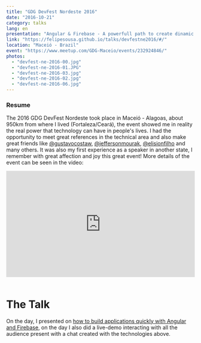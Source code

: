 ```yaml
---
title: "GDG DevFest Nordeste 2016"
date: "2016-10-21"
category: talks
lang: en
presentation: "Angular & Firebase - A powerfull path to create dinamic apps."
link: "https://felipesousa.github.io/talks/devfestne2016/#/"
location: "Maceió - Brazil"
event: "https://www.meetup.com/GDG-Maceio/events/232924846/"
photos:
  - "devfest-ne-2016-00.jpg"
  - "devfest-ne-2016-01.JPG"
  - "devfest-ne-2016-03.jpg"
  - "devfest-ne-2016-02.jpg"
  - "devfest-ne-2016-06.jpg"
---
```


### Resume

The 2016 GDG DevFest Nordeste took place in Maceió - Alagoas, about 950km from where I lived (Fortaleza/Ceará), the event showed me in reality the real power that technology can have in people's lives. I had the opportunity to meet great references in the technical area and also make great friends like [@gustavocostaw](https://twitter.com/GustavoCostaW), [@jeffersonmourak](https://twitter.com/jeffersonmourak), [@elisionfilho](https://twitter.com/elisionfilho) and many others. It was also my first experience as a speaker in another state, I remember with great affection and joy this great event! More details of the event can be seen in the video:

<div style="left: 0; width: 100%; height: 0; position: relative; padding-bottom: 56.25%;"><iframe src="https://www.youtube.com/embed/9ALTl6dQrCc?rel=0" style="border: 0; top: 0; left: 0; width: 100%; height: 100%; position: absolute;" allowfullscreen scrolling="no" allow="encrypted-media; accelerometer; gyroscope; picture-in-picture"></iframe></div>

<br />

# The Talk

On the day, I presented on [how to build applications quickly with Angular and Firebase](https://felipesousa.github.io/talks/devfestne2016/#/), on the day I also did a live-demo interacting with all the audience present with a chat created with the technologies above.
